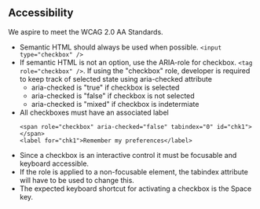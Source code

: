 ## Accessibility

We aspire to meet the WCAG 2.0 AA Standards.

- Semantic HTML should always be used when possible. `<input type="checkbox" />`
- If semantic HTML is not an option, use the ARIA-role for checkbox. `<tag role="checkbox" />`. If using the "checkbox" role, developer is required to keep track of selected state using aria-checked attribute
  - aria-checked is "true" if checkbox is selected
  - aria-checked is "false" if checkbox is not selected
  - aria-checked is "mixed" if checkbox is indetermiate
- All checkboxes must have an associated label
  ```
  <span role="checkbox" aria-checked="false" tabindex="0" id="chk1"></span>
  <label for="chk1">Remember my preferences</label>
  ```
- Since a checkbox is an interactive control it must be focusable and keyboard accessible.
- If the role is applied to a non-focusable element, the tabindex attribute will have to be used to change this.
- The expected keyboard shortcut for activating a checkbox is the Space key.
